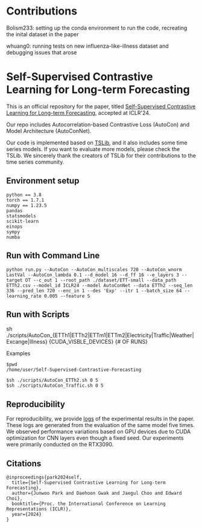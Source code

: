 # Contributions 

Bolism233: setting up the conda environment to run the code, recreating the inital dataset in the paper

whuang0: running tests on new influenza-like-illness dataset and debugging issues that arose


# Self-Supervised Contrastive Learning for Long-term Forecasting

This is an official repository for the paper, titled [Self-Supervised Contrastive Learning for Long-term Forecasting](https://openreview.net/forum?id=nBCuRzjqK7), accepted at ICLR'24.

Our repo includes Autocorrelation-based Contrastive Loss (AutoCon) and Model Architecture (AutoConNet).

Our code is implemented based on [TSLib](https://github.com/thuml/Time-Series-Library), and it also includes some time series models. If you want to evaluate more models, please check the TSLib. We sincerely thank the creators of TSLib for their contributions to the time series community.

## Environment setup
```
python == 3.8
torch == 1.7.1
numpy == 1.23.5
pandas
statsmodels
scikit-learn
einops
sympy
numba
```

## Run with Command Line 
```
python run.py --AutoCon --AutoCon_multiscales 720 --AutoCon_wnorm LastVal --AutoCon_lambda 0.1 --d_model 16 --d_ff 16 --e_layers 3 --target OT --c_out 1 --root_path ./dataset/ETT-small --data_path ETTh2.csv --model_id ICLR24 --model AutoConNet --data ETTh2 --seq_len 336 --pred_len 720 --enc_in 1 --des 'Exp' --itr 1 --batch_size 64 --learning_rate 0.005 --feature S
```

## Run with Scripts
sh ./scripts/AutoCon_{ETTh1|ETTh2|ETTm1|ETTm2|Electricity|Traffic|Weather|Excange|Illness} {CUDA_VISBLE_DEVICES} {# OF RUNS}

Examples
```
$pwd
/home/user/Self-Supervised-Contrastive-Forecasting

$sh ./scripts/AutoCon_ETTh2.sh 0 5 
$sh ./scripts/AutoCon_Traffic.sh 0 5
```

## Reproducibility
For reproducibility, we provide [logs](https://github.com/junwoopark92/Self-Supervised-Contrastive-Forecsating/tree/main/reproducibility/Table1-Extended-long-term-forecasting) of the experimental results in the paper. These logs are generated from the evaluation of the same model five times. We observed performance variations based on GPU devices due to CUDA optimization for CNN layers even though a fixed seed. Our experiments were primarily conducted on the RTX3090.

## Citations
```
@inproceedings{park2024self,
  title={Self-Supervised Contrastive Learning for Long-term Forecasting},
  author={Junwoo Park and Daehoon Gwak and Jaegul Choo and Edward Choi},
  booktitle={Proc. the International Conference on Learning Representations (ICLR)},
  year={2024}
}
```
